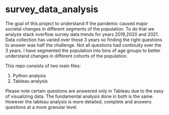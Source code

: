 # survey_data_analysis
The goal of this project to understand if the pandemic caused major societal changes in different segments of the population. To do that we analyze stack overflow survey data trends for years 2019,2020 and 2021. Data collection has varied over these 3 years so finding the right questions to answer was half the challenge. Not all questions had continuity over the 3 years. I have segmented the population into bins of age groups to better understand changes in different cohorts of the population.

This repo consists of two main files:
1. Python analysis
2. Tableau analysis

Please note certain questions are answered only in Tableau due to the easy of visualizing data. The fundamental analysis done in both is the same. However the tableau analysis is more detailed, complete and answers questions at a more granular level.
